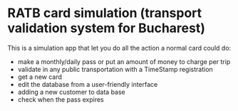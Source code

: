 # RATB card simulation (transport validation system for Bucharest)

This is a simulation app that let you do all the action a normal card could do:
- make a monthly/daily pass or put an amount of money to charge per trip
- validate in any public transportation with a TimeStamp registration
- get a new card
- edit the database from a user-friendly interface
- adding a new customer to data base
- check when the pass expires
